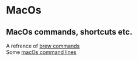 # MacOs
MacOs commands, shortcuts etc.
-----------------------------------------------------------------
A refrence of [brew commands](https://github.com/su6i/MacOs/blob/master/brew.txt)   
Some [macOs command lines](https://github.com/su6i/MacOs/blob/master/commands.txt)   
